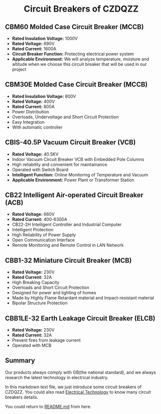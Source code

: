 <div align="center">

  <h1 align="center">Circuit Breakers of CZDQZZ</h1>

</div>

## CBM60 Molded Case Circuit Breaker (MCCB)

- **Rated Insulation Voltage:** 1000V
- **Rated Voltage:** 690V
- **Rated Current:** 1600A  
- **Circuit Breaker Function:** Protecting electrical power system
- **Applicable Environment:** We will analyze temperature, moisture and altitude when we choose this circuit breaker that will be used in our project


## CBM30E Molded Case Circuit Breaker (MCCB)

- **Rated Insulation Voltage:** 800V
- **Rated Voltage:** 400V
- **Rated Current:** 800A  
- Power Distribution
- Overloads, Undervoltage and Short Circuit Protection
- Easy Integration
- With automatic controller


## CBIS-40.5P Vacuum Circuit Breaker (VCB)

- **Rated Voltage:** 40.5KV
- Indoor Vacuum Circuit Breaker VCB with Embedded Pole Columns
- High reliability and convenient for maintainance
- Operated with Switch Board
- **Intelligent Function:** Online Monitoring of Temperature and Vacuum
- **Applicable Environment:** Power Plant or Transformer Station


## CB22 Intelligent Air-operated Circuit Breaker (ACB)

- **Rated Voltage:** 660V
- **Rated Current:** 400-6300A  
- CB22-2H Intelligent Controller and Industrial Computer
- Intelligent Protection
- High Reliability of Power Supply
- Open Communication Interface
- Remote Monitoring and Remote Control in LAN Network 

## CBB1-32 Miniature Circuit Breaker (MCB)

- **Rated Voltage:** 230V
- **Rated Current:** 32A  
- High Breaking Capacity
- Overloads and Short Circuit Protection
- Designed for power and lighting of homes
- Made by Highly Flame Retardant material and Impact-resistant material
- Bipolar Structure Protection

## CBB1LE-32 Earth Leakage Circuit Breaker (ELCB)

- **Rated Voltage:** 230V
- **Rated Current:** 32A 
- Prevent fires from leakage current
- Operated with MCB 

## Summary

Our products always comply with GB(the national standard), and we always research the latest technology in electrical industry.

In this markdown text file, we just introduce some circuit breakers of CZDQZZ. You could also read [Electrical Technology](https://www.electricaltechnology.org/2021/05/types-of-circuit-breakers.html) to know many circuit breakers details.

You could return to [README.md](/README.md) from here.
